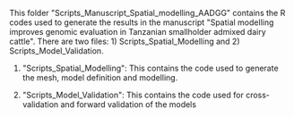 This folder "Scripts_Manuscript_Spatial_modelling_AADGG" contains the R codes used to generate the results in the manuscript "Spatial modelling improves genomic evaluation in Tanzanian smallholder admixed dairy cattle".
There are two files: 1) Scripts_Spatial_Modelling and 2) Scripts_Model_Validation.

1) "Scripts_Spatial_Modelling": This contains the code used to generate the mesh, model definition and modelling.
   
3) "Scripts_Model_Validation": This contains the code used for cross-validation and forward validation of the models
